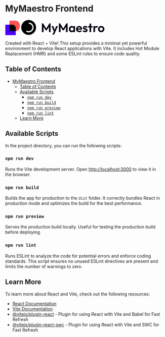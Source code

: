 # MyMaestro Frontend

![React + Vite](./src/assets/img/favicon.png) ![React + Vite](./src/assets/img/logo.svg)

Created with React + Vite! This setup provides a minimal yet powerful environment to develop React applications with Vite. It includes Hot Module Replacement (HMR) and some ESLint rules to ensure code quality.

## Table of Contents

- [MyMaestro Frontend](#mymaestro-frontend)
  - [Table of Contents](#table-of-contents)
  - [Available Scripts](#available-scripts)
    - [`npm run dev`](#npm-run-dev)
    - [`npm run build`](#npm-run-build)
    - [`npm run preview`](#npm-run-preview)
    - [`npm run lint`](#npm-run-lint)
  - [Learn More](#learn-more)

## Available Scripts

In the project directory, you can run the following scripts:

### `npm run dev`

Runs the Vite development server. Open [http://localhost:3000](http://localhost:3000) to view it in the browser.

### `npm run build`

Builds the app for production to the `dist` folder. It correctly bundles React in production mode and optimizes the build for the best performance.

### `npm run preview`

Serves the production build locally. Useful for testing the production build before deploying.

### `npm run lint`

Runs ESLint to analyze the code for potential errors and enforce coding standards. This script ensures no unused ESLint directives are present and limits the number of warnings to zero.

## Learn More

To learn more about React and Vite, check out the following resources:

- [React Documentation](https://reactjs.org/)
- [Vite Documentation](https://vitejs.dev/)
- [@vitejs/plugin-react](https://github.com/vitejs/vite-plugin-react/blob/main/packages/plugin-react/README.md) - Plugin for using React with Vite and Babel for Fast Refresh
- [@vitejs/plugin-react-swc](https://github.com/vitejs/vite-plugin-react-swc) - Plugin for using React with Vite and SWC for Fast Refresh
